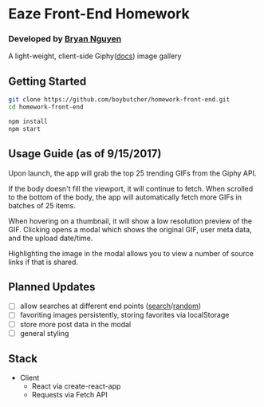 # Eaze Front-End Homework
### Developed by [Bryan Nguyen](https://www.linkedin.com/in/bqnguyen1/)

A light-weight, client-side Giphy([docs](https://developers.giphy.com/docs/)) image gallery

## Getting Started

```sh
git clone https://github.com/boybutcher/homework-front-end.git
cd homework-front-end

npm install
npm start
```

## Usage Guide (as of 9/15/2017)

Upon launch, the app will grab the top 25 trending GIFs from the Giphy API.

If the body doesn't fill the viewport, it will continue to fetch. When scrolled to the bottom of the body, the app will automatically fetch more GIFs in batches of 25 items.

When hovering on a thumbnail, it will show a low resolution preview of the GIF. Clicking opens a modal which shows the original GIF, user meta data, and the upload date/time.

Highlighting the image in the modal allows you to view a number of source links if that is shared.

## Planned Updates

- [ ] allow searches at different end points ([search](https://developers.giphy.com/docs/#operation--gifs-search-get)/[random](https://developers.giphy.com/docs/#operation--gifs-random-get))
- [ ] favoriting images persistently, storing favorites via localStorage
- [ ] store more post data in the modal
- [ ] general styling

## Stack

- Client
  - React via create-react-app
  - Requests via Fetch API
